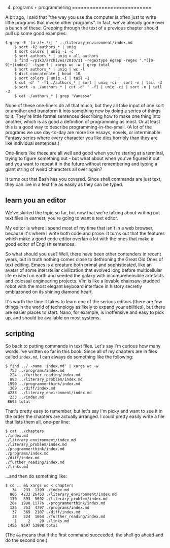 4. programs + programmering
===========================

A bit ago, I said that "the way you use the computer is often just to write
little programs that invoke other programs".  In fact, we've already gone over a
bunch of these.  Grepping through the text of a previous chapter should pull
up some good examples:

<!-- exec -->

    $ grep -E '[a-z]+.*\| ' ../literary_environment/index.md
        $ sort -k2 authors_* | uniq
        $ sort colors | uniq -i -c
        $ sort authors_* | uniq > all_authors
        $ find ~/p1k3/archives/2010/11 -regextype egrep -regex '.*([0-9]+|index)' -type f | xargs wc -w | grep total
        $ sort authors_* | uniq | wc -l
        $ dict concatenate | head -10
        $ sort colors | uniq -i | tail -1
        $ cut -d' ' -f1 ./authors_* | sort | uniq -ci | sort -n | tail -3
        $ sort -u ./authors_* | cut -d' ' -f1 | uniq -ci | sort -n | tail -3
        $ cat ./authors_* | grep 'Vanessa'

<!-- end -->

None of these one-liners do all that much, but they all take input of one sort
or another and transform it into something new by doing a series of things to
it.  They're little formal sentences describing how to make one thing into
another, which is as good a definition of programming as most.  Or at least
this is a good way to describe programming-in-the-small.  (A lot of the
programs we use day-to-day are more like essays, novels, or interminable
Fantasy series where every character you like dies horribly than they are like
individual sentences.)

One-liners like these are all well and good when you're staring at a terminal,
trying to figure something out - but what about when you've figured it out and
you want to repeat it in the future without remembering and typing a giant
string of weird characters all over again?

It turns out that Bash has you covered.  Since shell commands are just text,
they can live in a text file as easily as they can be typed.

learn you an editor
-------------------

We've skirted the topic so far, but now that we're talking about writing out
text files in earnest, you're going to want a text editor.

My editor is where I spend most of my time that isn't in a web browser, because
it's where I write both code and prose.  It turns out that the features which
make a good code editor overlap a lot with the ones that make a good editor of
English sentences.

So what should you use?  Well, there have been other contenders in recent
years, but in truth nothing comes close to dethroning the Great Old Ones of
text editing.  Emacs is a creature both primal and sophisticated, like an
avatar of some interstellar civilization that evolved long before multicellular
life existed on earth and seeded the galaxy with incomprehensible artefacts and
colossal engineering projects.  Vim is like a lovable chainsaw-studded robot
with the most elegant keyboard interface in history secretly emblazoned on its
shining diamond heart.

It's worth the time it takes to learn one of the serious editors (there are few
things in the world of technology as likely to expand your abilities), but
there are easier places to start.  Nano, for example, is inoffensive and easy
to pick up, and should be available on most systems.

scripting
---------

So back to putting commands in text files.  Let's say I'm curious how many
words I've written so far in this book.  Since all of my chapters are in files
called `index.md`, I can always do something like the following:

<!-- exec -->

    $ find ../ -name 'index.md' | xargs wc -w
      753 ../programs/index.md
      224 ../further_reading/index.md
      893 ../literary_problem/index.md
     1990 ../programmerthink/index.md
      369 ../diff/index.md
     4233 ../literary_environment/index.md
      233 ../index.md
     8695 total

<!-- end -->

That's pretty easy to remember, but let's say I'm picky and want to see it in
the order the chapters are actually arranged.  I could pretty easily write a
file that lists them all, one-per line:

<!-- exec -->

    $ cat ../chapters
    ./index.md
    ./literary_environment/index.md
    ./literary_problem/index.md
    ./programmerthink/index.md
    ./programs/index.md
    ./diff/index.md
    ./further_reading/index.md
    ./links.md

<!-- end -->

...and then do something like:

 <!-- exec -->

    $ cd .. && xargs wc < chapters
       34   233  1399 ./index.md
      806  4233 26453 ./literary_environment/index.md
      150   893  5692 ./literary_problem/index.md
      264  1990 11776 ./programmerthink/index.md
      126   753  4797 ./programs/index.md
       37   369  2107 ./diff/index.md
       38   224  1664 ./further_reading/index.md
        1     2    20 ./links.md
     1456  8697 53908 total

<!-- end -->

(The `&&` means that if the first command succeeded, the shell go ahead and do
the second one.)



